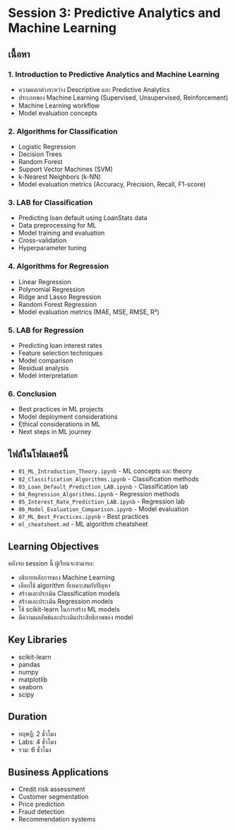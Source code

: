 # Session 3: Predictive Analytics and Machine Learning

## เนื้อหา
### 1. Introduction to Predictive Analytics and Machine Learning
- ความแตกต่างระหว่าง Descriptive และ Predictive Analytics
- ประเภทของ Machine Learning (Supervised, Unsupervised, Reinforcement)
- Machine Learning workflow
- Model evaluation concepts

### 2. Algorithms for Classification
- Logistic Regression
- Decision Trees
- Random Forest
- Support Vector Machines (SVM)
- k-Nearest Neighbors (k-NN)
- Model evaluation metrics (Accuracy, Precision, Recall, F1-score)

### 3. LAB for Classification
- Predicting loan default using LoanStats data
- Data preprocessing for ML
- Model training and evaluation
- Cross-validation
- Hyperparameter tuning

### 4. Algorithms for Regression
- Linear Regression
- Polynomial Regression
- Ridge and Lasso Regression
- Random Forest Regression
- Model evaluation metrics (MAE, MSE, RMSE, R²)

### 5. LAB for Regression
- Predicting loan interest rates
- Feature selection techniques
- Model comparison
- Residual analysis
- Model interpretation

### 6. Conclusion
- Best practices in ML projects
- Model deployment considerations
- Ethical considerations in ML
- Next steps in ML journey

## ไฟล์ในโฟลเดอร์นี้
- `01_ML_Introduction_Theory.ipynb` - ML concepts และ theory
- `02_Classification_Algorithms.ipynb` - Classification methods
- `03_Loan_Default_Prediction_LAB.ipynb` - Classification lab
- `04_Regression_Algorithms.ipynb` - Regression methods
- `05_Interest_Rate_Prediction_LAB.ipynb` - Regression lab
- `06_Model_Evaluation_Comparison.ipynb` - Model evaluation
- `07_ML_Best_Practices.ipynb` - Best practices
- `ml_cheatsheet.md` - ML algorithm cheatsheet

## Learning Objectives
หลังจบ session นี้ ผู้เรียนจะสามารถ:
- อธิบายหลักการของ Machine Learning
- เลือกใช้ algorithm ที่เหมาะสมกับปัญหา
- สร้างและประเมิน Classification models
- สร้างและประเมิน Regression models
- ใช้ scikit-learn ในการสร้าง ML models
- ตีความผลลัพธ์และประเมินประสิทธิภาพของ model

## Key Libraries
- scikit-learn
- pandas
- numpy
- matplotlib
- seaborn
- scipy

## Duration
- ทฤษฎี: 2 ชั่วโมง
- Labs: 4 ชั่วโมง
- รวม: 6 ชั่วโมง

## Business Applications
- Credit risk assessment
- Customer segmentation
- Price prediction
- Fraud detection
- Recommendation systems
